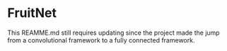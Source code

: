 # FruitNet

This REAMME.md still requires updating since the project made the jump from a convolutional framework to a fully connected framework.
